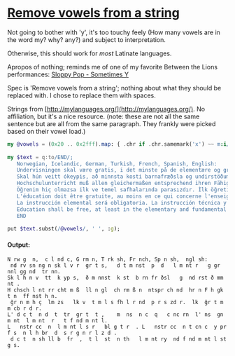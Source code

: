 [1]: https://rosettacode.org/wiki/Remove_vowels_from_a_string

# [Remove vowels from a string][1]

Not going to bother with 'y', it's too touchy feely (How many vowels are in the word my? why? any?) and subject to interpretation.



Otherwise, this should work for *most* Latinate languages.



Apropos of nothing; reminds me of one of my favorite Between the Lions performances: [Sloppy Pop - Sometimes Y](https://www.youtube.com/watch?v=EkKKb6C8NKs)



Spec is 'Remove vowels from a string'; nothing about what they should be replaced with. I chose to replace them with spaces.



Strings from [http://mylanguages.org/](http://mylanguages.org/). No affiliation, but it's a nice resource. (note: these are not all the same sentence but are all from the same paragraph. They frankly were picked based on their vowel load.)

```raku
my @vowels = (0x20 .. 0x2fff).map: { .chr if .chr.samemark('x') ~~ m:i/<[aæeiıoœu]>/ }
 
my $text = q:to/END/;
   Norwegian, Icelandic, German, Turkish, French, Spanish, English:
   Undervisningen skal være gratis, i det minste på de elementære og grunnleggende trinn.
   Skal hún veitt ókeypis, að minnsta kosti barnafræðsla og undirstöðummentu.
   Hochschulunterricht muß allen gleichermaßen entsprechend ihren Fähigkeiten offenstehen.
   Öğrenim hiç olmazsa ilk ve temel safhalarında parasızdır. İlk öğretim mecburidir.
   L'éducation doit être gratuite, au moins en ce qui concerne l'enseignement élémentaire et fondamental.
   La instrucción elemental será obligatoria. La instrucción técnica y profesional habrá de ser generalizada.
   Education shall be free, at least in the elementary and fundamental stages.
   END
 
put $text.subst(/@vowels/, ' ', :g);
```

#### Output:
```
N rw g  n,  c l nd c, G rm n, T rk sh, Fr nch, Sp n sh,  ngl sh:
 nd rv sn ng n sk l v r  gr t s,   d t m nst  p  d   l m nt r   g gr nnl gg nd  tr nn.
Sk l h n v  tt  k yp s,  ð m nnst  k st  b rn fr ðsl   g  nd rst ð mm nt .
H chsch l nt rr cht m ß  ll n gl  ch rm ß n  ntspr ch nd  hr n F h gk  t n  ff nst h n.
 ğr n m h ç  lm zs   lk v  t m l s fh l r nd  p r s zd r.  lk  ğr t m m cb r d r.
L' d c t  n d  t  tr  gr t  t ,    m  ns  n c  q   c nc rn  l' ns  gn m nt  l m nt  r   t f nd m nt l.
L   nstr cc  n  l m nt l s r   bl g t r  . L   nstr cc  n t cn c  y pr f s  n l h br  d  s r g n r l z d .
 d c t  n sh ll b  fr  ,  t l  st  n th   l m nt ry  nd f nd m nt l st g s.
```
